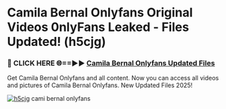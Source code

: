 # Camila Bernal Onlyfans Original Videos 0nlyFans Leaked - Files Updated! (h5cjg)

<h3>🔴 CLICK HERE 🌐==►► <a href="https://tinyurl.com/ms9xzufz" rel="nofollow">Camila Bernal Onlyfans Updated Files</a></h3>

Get Camila Bernal Onlyfans and all content. Now you can access all videos and pictures of Camila Bernal Onlyfans. New Updated Files 2025!

[![h5cjg](https://i.imgur.com/PQ7UWWw.gif)](https://tinyurl.com/ms9xzufz)
cami bernal onlyfans
